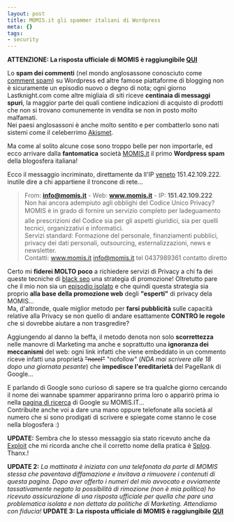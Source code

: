 ```yaml
--- 
layout: post
title: MOMIS.it gli spammer italiani di Wordpress
meta: {}
tags: 
- security
---
```

**ATTENZIONE: La risposta ufficiale di MOMIS è raggiungibile [QUI](http://www.lastknight.com/2007/03/02/momis-risponde-allo-splog/)**  
  
Lo **spam dei commenti** (nel mondo anglosassone conosciuto come [comment spam](http://codex.wordpress.org/Combating_Comment_Spam)) su Wordpress ed altre famose piattaforme di blogging non è sicuramente un episodio nuovo  o degno di nota; ogni giorno Lastknight.com come altre migliaia di siti riceve **centinaia di messaggi spuri**, la maggior parte dei quali contiene indicazioni di acquisto di prodotti che non si trovano comunemente in vendita se non in posto molto malfamati.  
Nei paesi anglosassoni è anche molto sentito e per combatterlo sono nati sistemi come il celeberrimo [Akismet](http://akismet.com/).
  
Ma come al solito alcune cose sono troppo belle per non importarle, ed ecco arrivare dalla **fantomatica** società [MOMIS.it](http://www.momis.it) il primo **Wordpress spam** della blogosfera italiana!   
  
Ecco il messaggio incriminato, direttamente da ll'IP [veneto](http://www.serviceobjects.com/demos/GeoPinpointDemo.asp?IPAddress=151.42.109.222&Action=Submit) 151.42.109.222. inutile dire a chi appartiene il troncone di rete...
> From: **info@momis.it** - Web: **www.momis.it** - IP: **151.42.109.222**  
> Non hai ancora adempiuto agli obblighi del Codice Unico Privacy? MOMIS è in grado di fornire un servizio completo per ladeguamento alle prescrizioni del Codice sia per gli aspetti giuridici, sia per quelli tecnici, organizzativi e informatici.  
> Servizi standard: Formazione del personale, finanziamenti pubblici, privacy dei dati personali, outsourcing, esternalizzazioni, news e newsletter.  
> Contatti: www.momis.it info@momis.it tel 0437989361 contatto diretto  
  
Certo mi **fiderei MOLTO poco** a richiedere servizi di Privacy a chi fa dei queste tecniche di [black seo](http://www.lastknight.com/articoli/seo-e-motori-di-ricerca/) una strategia di promozione! Oltretutto pare che il mio non sia un [episodio isolato](http://www.infoservi.it/dblog/articolo.asp?articolo=289) e che quindi questa strategia sia proprio **alla base della promozione web** degli **"esperti"** di privacy dela MOMIS...  
Ma, d'altronde, quale miglior metodo per **farsi pubblicità** sulle capacità relative alla Privacy se non quello di andare esattamente **CONTRO le regole** che si dovrebbe aiutare a non trasgredire?
  
Aggiungendo al danno la beffa, il metodo denota non solo **scorrettezza** nelle manovre di Marketing ma anche e soprattutto una **ignoranza dei meccanismi** del web: ogni link infatti che viene embeddato in un commento riceve infatti una proprietà <s>"norel"</s> "nofollow" (<i>NDA mai scrivere alle 18 dopo una giornata pesante</i>) che **impedisce l'ereditarietà** del PageRank di Google...  
  
E parlando di Google sono curioso di sapere se tra qualche giorno cercando il nome dei wannabe spammer appariranno prima loro o apparirò prima io nella [pagina di ricerca](http://www.google.it/search?q=momis.it) di Google su MOMIS.IT...  
Contribuite anche voi a dare una mano oppure telefonate alla società al numero che si sono prodigati di scrivere e spiegate come stanno le cose nella blogosfera :)  
  
**UPDATE:** Sembra che lo stesso messaggio sia stato ricevuto anche da [Exploit](http://exploit.blogosfere.it/2007/03/giornata-spam-per-momisit.html) che mi ricorda anche che il corretto nome della pratica è [Splog](http://it.wikipedia.org/wiki/Splog). Thanx.!  
  
**UPDATE 2:** <i>La mattinata è iniziata con una telefonata da parte di MOMIS stessa che paventava diffamazione e invitava a rimuovere i contenuti di questa pagina. Dopo aver offerto i numeri del mio avvocato e ovviamente tassativamente negato la possibilità di rimozione (non è mia politica) ho ricevuto assicurazione di una risposta ufficiale per quella che pare una problematica isolata e non dettata da politiche di Marketing. Attendiamo con fiducia!</i>
**UPDATE 3: La risposta ufficiale di MOMIS è raggiungibile [QUI](http://www.lastknight.com/2007/03/02/momis-risponde-allo-splog/)**  
   
